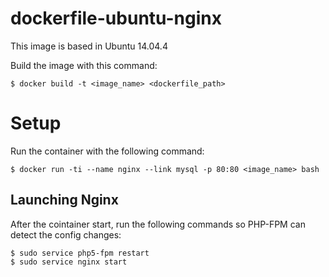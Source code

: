 
dockerfile-ubuntu-nginx
=======================
This image is based in Ubuntu 14.04.4

Build the image with this command:
```
$ docker build -t <image_name> <dockerfile_path>
```
Setup
=====
Run the container with the following command:
```
$ docker run -ti --name nginx --link mysql -p 80:80 <image_name> bash
```
Launching Nginx
---------------
After the cointainer start, run the following commands so PHP-FPM can detect the config changes:
```
$ sudo service php5-fpm restart
$ sudo service nginx start
```
